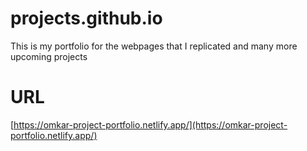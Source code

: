 # projects.github.io
This is my portfolio for the webpages that I replicated and many more upcoming projects

# URL
[https://omkar-project-portfolio.netlify.app/](https://omkar-project-portfolio.netlify.app/)
